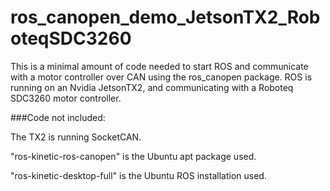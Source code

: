 # ros_canopen_demo_JetsonTX2_RoboteqSDC3260
This is a minimal amount of code needed to start ROS and communicate with a motor controller over CAN using the ros_canopen package. ROS is running on an Nvidia JetsonTX2, and communicating with a Roboteq SDC3260 motor controller.

###Code not included:

The TX2 is running SocketCAN.

"ros-kinetic-ros-canopen" is the Ubuntu apt package used.

"ros-kinetic-desktop-full" is the Ubuntu ROS installation used.


